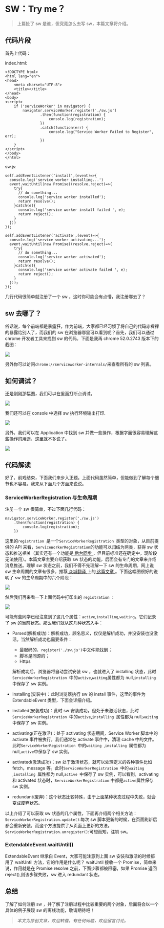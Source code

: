 # SW：Try me？
> 上篇扯了 sw 是谁，但究竟怎么去写 sw，本篇文章将介绍。


## 代码片段
首先上代码：

index.html:

```
<!DOCTYPE html>
<html lang="en">
<head>
	<meta charset="UTF-8">
	<title></title>
</head>
<body>
<script>
	if ('serviceWorker' in navigator) {
		navigator.serviceWorker.register('./sw.js')
				.then(function(registration) {
					console.log(registration);
				})
				.catch(function(err) {
					console.log("Service Worker Failed to Register", err);
				})
	}
</script>
</body>
</html>
```

sw.js:

```
self.addEventListener('install',(event)=>{
  console.log('service worker installing...')
  event.waitUntil(new Promise((resolve,reject)=>{
    try{
      // do something...
      console.log('service worker installed');
      return resolve();
    }catch(e){
      console.log('service worker install failed ', e);
      return reject();
    }
  }))
});

self.addEventListener('activate',(event)=>{
  console.log('service worker activating...');
  event.waitUntil(new Promise((resolve,reject)=>{
    try{
      // do something...
      console.log('service worker activated');
      return resolve();
    }catch(e){
      console.log('service worker activate failed ', e);
      return reject();
    }
  }));
});
```

几行代码很简单就注册了一个 sw ，这时你可能会有点懵，我注册哪去了？
## sw 去哪了？
俗话说，每个前端都是暴露狂，作为前端，大家都已经习惯了将自己的代码赤裸裸的暴露给别人了，而我们的 sw 在浏览器哪里可以看到呢？首先，我们可以通过 chrome 开发者工具来找到 sw 的代码，下面是我再 chrome 52.0.2743 版本下的截图：

![](./image/2-howtoregister/1.png) 

另外你可以访问`chrome://serviceworker-internals/`来查看所有的 sw 列表。
## 如何调试？
还是刚刚那幅图，我们可以在里面打断点调试。

![](./image/2-howtoregister/2.png) 

我们还可以在 console 中选择 sw 执行环境输出打印.

![](./image/2-howtoregister/3.png) 

另外，我们可以在 Application 中找到 sw 并做一些操作，根据字面很容易理解这些操作的用途，这里就不多说了。

![](./image/2-howtoregister/4.png) 

## 代码解读
好了，前戏结束，下面我们来步入正题。上面代码虽然简单，但能做到了解每个细节也不容易。我来从下面几个方面来说说。
### ServiceWorkerRegistration 与生命周期
注册一个 sw 很简单，不过下面几行代码：

```
navigator.serviceWorker.register('./sw.js')
    .then(function(registration) {
        console.log(registration);
    })
```
这里的`registration `是一个`ServiceWorkerRegistration `类型的对象，从目前提供的 API 来看，`ServiceWorkerRegistration`的功能可以归结为两类，获得 sw 状态和推送相关（其实还有一个功能是[ 后台同步 ](https://developer.mozilla.org/en-US/docs/Web/API/SyncManager)，但目前标准还在确定中，现阶段无法使用）。本篇文章主要介绍获取 sw 状态的功能，后面会有专门的文章来介绍消息推送。理解 sw 状态之前，我们不得不先理解一下 sw 的生命周期，网上说 sw 生命周期的文章有很多，推荐[ 众城翻译 ](http://www.zcfy.cc/) 上的[ 这篇文章 ](http://www.zcfy.cc/article/the-service-worker-lifecycle-951.html)。下面这幅图很好的说明了 sw 的生命周期中的六个阶段：

![](./image/2-howtoregister/5.png) 

然后我们再来看一下上面代码中打印出的 `registration `:

![](./image/2-howtoregister/6.png) 

可能有些同学已经注意到了这几个属性：`active`,`installing`,`waiting`。它们记录了 sw 的当前状态。那么我们就从这几种状态入手：

* Parsed(解析成功)：解析成功，顾名思义，仅仅是解析成功，并没安装也没激活。当然解析成功也需要条件：

	* 最起码的，`register('./sw.js')`中文件能找到；
	* 脚本是同源的；
	* Https

	解析成功后，浏览器将自动尝试安装 sw ，也就进入了 installing 状态，此时`ServiceWorkerRegistration `中的`active`,`waiting`属性都为 null,`installing`中保存了 sw 实例。

* Installing(安装中)：此时浏览器执行 sw 的 install 事件，这里的事件为 ExtendableEvent 类型，下面会详细介绍。
* Installed(安装成功)：此时 sw 安装成功，但处于未激活状态，此时`ServiceWorkerRegistration `中的`active`,`installing `属性都为 null,`waiting`中保存了 sw 实例。
* activating(正在激活)：处于 activating 状态期间，Service Worker 脚本中的 activate 事件被执行，我们通常在 activate 事件中，清理 cache 中的文件。此时`ServiceWorkerRegistration `中的`waiting `,`installing `属性都为 null,`active`中保存了 sw 实例。
* activated(激活成功)：sw 处于激活状态，就可以处理定义的各种事件比如 fetch，message 等。此时`ServiceWorkerRegistration `中的`waiting `,`installing `属性都为 null,`active `中保存了 sw 实例，可以看到，activating 和 activated 状态时，`ServiceWorkerRegistration` 中都是`active`属性保存 sw 实例。
* redundant(废弃)：这个状态比较特殊，由于上面某种状态过程中失败，就会变成废弃状态。

以上介绍了可以获取 sw 状态的几个属性，下面再介绍两个相关方法：
`ServiceWorkerRegistration.update()`:每次 sw 脚本更新的时候，在页面刷新后都会重新安装，而这个方法提供了从页面上更新的方法。
`ServiceWorkerRegistration.unregister()`:可想而知，注销 sw。

### ExtendableEvent.waitUntil()

ExtendableEvent 继承自 Event，大家可能注意到上面 sw 安装和激活的时候都用了 waitUntil 方法，它的作用是什么呢？ waitUntil 接收一个 Promise，简单来说，作用就是在 Promise resolve 之前，下面步骤都被阻塞，如果 Promise 返回 reject(),则该步骤失败，sw 进入 redundant 状态。

## 总结
了解了如何注册 sw ，并了解了注册过程中比较重要的两个对象，后面将会以一个具体的例子展现 sw 的离线功能，敬请期待吧！




>_本文为原创文章，欢迎转载，有任何问题，欢迎留言讨论。_
